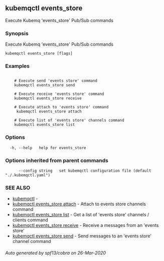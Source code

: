 ## kubemqctl events_store

Execute Kubemq 'events_store' Pub/Sub commands

### Synopsis

Execute Kubemq 'events_store' Pub/Sub commands

```
kubemqctl events_store [flags]
```

### Examples

```

	# Execute send 'events store' command 
	kubemqctl events_store send

	# Execute receive 'events store' command
	kubemqctl events_store receive

	# Execute attach to 'events store' command
	 kubemqctl events_store attach

	# Execute list of 'events store' channels command
 	kubemqctl events_store list

```

### Options

```
  -h, --help   help for events_store
```

### Options inherited from parent commands

```
      --config string   set kubemqctl configuration file (default "./.kubemqctl.yaml")
```

### SEE ALSO

* [kubemqctl](kubemqctl.md)	 - 
* [kubemqctl events_store attach](kubemqctl_events_store_attach.md)	 - Attach to events store channels command
* [kubemqctl events_store list](kubemqctl_events_store_list.md)	 - Get a list of 'events store' channels / clients command
* [kubemqctl events_store receive](kubemqctl_events_store_receive.md)	 - Receive a messages from an 'events store'
* [kubemqctl events_store send](kubemqctl_events_store_send.md)	 - Send messages to an 'events store' channel command

###### Auto generated by spf13/cobra on 26-Mar-2020
